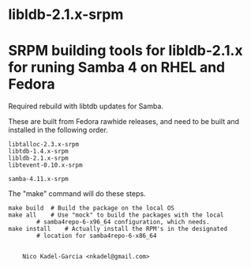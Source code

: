 libldb-2.1.x-srpm
=================

SRPM building tools for libldb-2.1.x for runing Samba 4 on RHEL and Fedora
=======

Required rebuild with libtdb updates for Samba.

These are built from Fedora rawhide releases, and need to be built and
installed in the following order.

	libtalloc-2.3.x-srpm
	libtdb-1.4.x-srpm
	libldb-2.1.x-srpm
	libtevent-0.10.x-srpm

	samba-4.11.x-srpm

The "make" command will do these steps.

	make build	# Build the package on the local OS
	make all	# Use "mock" to build the packages with the local
			# samba4repo-6-x96_64 configuration, which needs.
	make install	# Actually install the RPM's in the designated
			# location for samba4repo-6-x86_64


		Nico Kadel-Garcia <nkadel@gmail.com>
